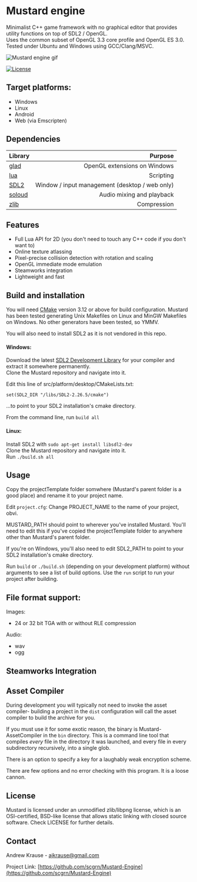 # Mustard engine

Minimalist C++ game framework with no graphical editor that provides utility functions on top of SDL2 / OpenGL.  
Uses the common subset of OpenGL 3.3 core profile and OpenGL ES 3.0.  
Tested under Ubuntu and Windows using GCC/Clang/MSVC.

![Mustard engine gif](https://github.com/scgrn/Mustard-Engine/blob/main/docs/mustard-20fps.gif)  

[![License](https://img.shields.io/badge/license-zlib%2Flibpng-blue.svg)](LICENSE)

Target platforms:
-------
* Windows
* Linux
* Android
* Web (via Emscripten)

Dependencies
-------
| Library | Purpose |
|:---|---:|
| [glad](https://glad.dav1d.de/) | OpenGL extensions on Windows |
| [lua](https://www.lua.org/) | Scripting |
| [SDL2](https://www.libsdl.org/) | Window / input management (desktop / web only) |
| [soloud](https://sol.gfxile.net/soloud/) | Audio mixing and playback |
| [zlib](https://zlib.net/) | Compression |

Features
-------
* Full Lua API for 2D (you don't need to touch any C++ code if you don't want to)
* Online texture atlassing
* Pixel-precise collision detection with rotation and scaling
* OpenGL immediate mode emulation
* Steamworks integration
* Lightweight and fast

Build and installation
-------
You will need [CMake](https://cmake.org/) version 3.12 or above for build configuration. Mustard has been tested generating Unix Makefiles on Linux and MinGW Makefiles
on Windows. No other generators have been tested, so YMMV.  

You will also need to install SDL2 as it is not vendored in this repo.

#### Windows:  
Download the latest [SDL2 Development Library](https://www.libsdl.org/) for your compiler and extract it somewhere permanently.  
Clone the Mustard repository and navigate into it.  

Edit this line of src/platform/desktop/CMakeLists.txt:  

`set(SDL2_DIR "/libs/SDL2-2.26.5/cmake")`  

...to point to your SDL2 installation's cmake directory.  

From the command line, run `build all`  

#### Linux:  
Install SDL2 with `sudo apt-get install libsdl2-dev`  
Clone the Mustard repository and navigate into it.  
Run `./build.sh all`

<!-- TODO -->

Usage
-------

Copy the projectTemplate folder somwhere (Mustard's parent folder is a good place) and rename it to your project name.

Edit `project.cfg`:
Change PROJECT_NAME to the name of your project, obvi.  

MUSTARD_PATH should point to wherever you've installed Mustard. You'll need to edit this if you've copied the 
projectTemplate folder to anywhere other than Mustard's parent folder.  

If you're on Windows, you'll also need to edit SDL2_PATH to point to your SDL2 installation's cmake directory.

Run `build` or `./build.sh` (depending on your development platform) without arguments to see a list of build options. Use the
`run` script to run your project after building.

<!-- Both debug and release mode will read assets from the assets folder. -->

<!-- TODO (link to APIs, etc -->

File format support:
-------
Images:
- 24 or 32 bit TGA with or without RLE compression
	
Audio:
- wav
- ogg
  
Steamworks Integration
-------

<!-- TODO (where to copy files, etc...) -->

Asset Compiler
-------
During development you will typically not need to invoke the asset compiler-
building a project in the `dist` configuration will call the asset compiler to build the archive for you.

If you must use it for some exotic reason, the binary is Mustard-AssetCompiler in the `bin` directory. This is a command line
tool that compiles *every* file in the directory it was launched, and every file in every subdirectory recursively, into a single glob.

There is an option to specify a key for a laughably weak encryption scheme.

There are few options and no error checking with this program. It is a loose cannon.

License
-------
Mustard is licensed under an unmodified zlib/libpng license, which is an OSI-certified, BSD-like license that allows static linking with closed source software. Check LICENSE for further details.

Contact
-------
Andrew Krause - ajkrause@gmail.com

Project Link: [https://github.com/scgrn/Mustard-Engine](https://github.com/scgrn/Mustard-Engine)


